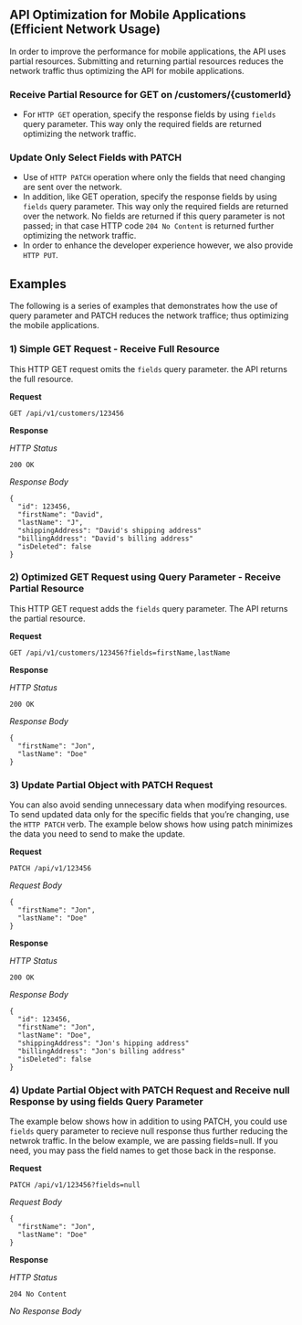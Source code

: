 **API Optimization for Mobile Applications (Efficient Network Usage)**
---
In order to improve the performance for mobile applications, the API uses partial resources. Submitting and returning partial resources reduces the network traffic thus optimizing the API for mobile applications.

### Receive Partial Resource for GET on /customers/{customerId}
  - For `HTTP GET` operation, specify the response fields by using `fields` query parameter. This way only the required fields are returned optimizing the network traffic.
### Update Only Select Fields with PATCH
  - Use of `HTTP PATCH` operation where only the fields that need changing are sent over the network.
  - In addition, like GET operation, specify the response fields by using `fields` query parameter. This way only the required fields are returned over the network. No fields are returned if this query parameter is not passed; in that case HTTP code `204 No Content` is returned further optimizing the network traffic.
  - In order to enhance the developer experience however, we also provide `HTTP PUT`.

## Examples

The following is a series of examples that demonstrates how the use of query parameter and PATCH reduces the network traffice; thus optimizing the mobile applications.

### 1) Simple GET Request - Receive Full Resource

This HTTP GET request omits the `fields` query parameter. the API returns the full resource.

**Request**

`GET /api/v1/customers/123456`

**Response**

*HTTP Status*
  
`200 OK`
  
*Response Body*
  
```
{
  "id": 123456,
  "firstName": "David",
  "lastName": "J",
  "shippingAddress": "David's shipping address"
  "billingAddress": "David's billing address"
  "isDeleted": false
}
```

### 2) Optimized GET Request using Query Parameter - Receive Partial Resource

This HTTP GET request adds the `fields` query parameter. The API returns the partial resource.

**Request**

`GET /api/v1/customers/123456?fields=firstName,lastName`

**Response**

*HTTP Status*
  
`200 OK`
  
*Response Body*
  
```
{
  "firstName": "Jon",
  "lastName": "Doe"
}
```

### 3) Update Partial Object with PATCH Request

You can also avoid sending unnecessary data when modifying resources. To send updated data only for the specific fields that you’re changing, use the `HTTP PATCH` verb. The example below shows how using patch minimizes the data you need to send to make the update.

**Request**

`PATCH /api/v1/123456`

*Request Body*

```
{
  "firstName": "Jon",
  "lastName": "Doe"
}
```

**Response**

*HTTP Status*
  
`200 OK`
  
*Response Body*
  
```
{
  "id": 123456,
  "firstName": "Jon",
  "lastName": "Doe",
  "shippingAddress": "Jon's hipping address"
  "billingAddress": "Jon's billing address"
  "isDeleted": false
}
```
### 4) Update Partial Object with PATCH Request and Receive null Response by using fields Query Parameter

The example below shows how in addition to using PATCH, you could use `fields` query parameter to recieve null response thus further reducing the netwrok traffic. In the below example, we are passing fields=null. If you need, you may pass the field names to get those back in the response.

**Request**

`PATCH /api/v1/123456?fields=null`

*Request Body*

```
{
  "firstName": "Jon",
  "lastName": "Doe"
}
```

**Response**

*HTTP Status*
  
`204 No Content`
  
*No Response Body*
